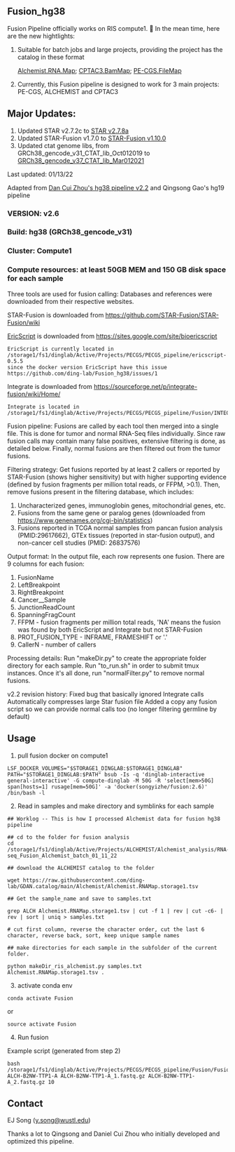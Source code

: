## Fusion_hg38

Fusion Pipeline officially works on RIS compute1. :hugs: In the mean time, here are the new hightlights:

1. Suitable for batch jobs and large projects, providing the project has the catalog in these format

   [Alchemist.RNA.Map](https://github.com/ding-lab/GDAN.catalog/blob/main/Alchemist/Alchemist.RNAMap.storage1.tsv);
   [CPTAC3.BamMap](https://github.com/ding-lab/CPTAC3.catalog/blob/master/BamMap/storage1.BamMap.dat);
   [PE-CGS.FileMap](https://github.com/ding-lab/PE-CGS.catalog/blob/main/FileMap/FileMap.tsv)
   
2. Currently, this Fusion pipeline is designed to work for 3 main projects: PE-CGS, ALCHEMIST and CPTAC3


## Major Updates:

1. Updated STAR v2.7.2c to [STAR v2.7.8a](https://github.com/alexdobin/STAR/releases/tag/2.7.8a) 
2. Updated STAR-Fusion v1.7.0 to [STAR-Fusion v1.10.0](https://github.com/STAR-Fusion/STAR-Fusion/releases/tag/v1.10.0)
3. Updated ctat genome libs, from GRCh38_gencode_v31_CTAT_lib_Oct012019 to [GRCh38_gencode_v37_CTAT_lib_Mar012021](https://data.broadinstitute.org/Trinity/CTAT_RESOURCE_LIB/__genome_libs_StarFv1.10/)


Last updated: 01/13/22

Adapted from [Dan Cui Zhou's hg38 pipeline v2.2](https://github.com/sscien/Fusion_hg38) and Qingsong Gao's hg19 pipeline

### VERSION: v2.6

### Build: hg38 (GRCh38_gencode_v31)

### Cluster: Compute1

### Compute resources: at least 50GB MEM and 150 GB disk space for each sample

Three tools are used for fusion calling:
Databases and references were downloaded from their respective websites.

STAR-Fusion is downloaded from https://github.com/STAR-Fusion/STAR-Fusion/wiki

[EricScript](https://academic.oup.com/bioinformatics/article/28/24/3232/247436) is downloaded from https://sites.google.com/site/bioericscript

```
EricScript is currently located in /storage1/fs1/dinglab/Active/Projects/PECGS/PECGS_pipeline/ericscript-0.5.5 
since the docker version EricScript have this issue https://github.com/ding-lab/Fusion_hg38/issues/1
```

Integrate is downloaded from https://sourceforge.net/p/integrate-fusion/wiki/Home/

```
Integrate is located in /storage1/fs1/dinglab/Active/Projects/PECGS/PECGS_pipeline/Fusion/INTEGRATE_0_2_6
```

Fusion pipeline:
Fusions are called by each tool then merged into a single file. This is done for tumor and normal RNA-Seq files individually.
Since raw fusion calls may contain many false positives, extensive filtering is done, as detailed below.
Finally, normal fusions are then filtered out from the tumor fusions.

Filtering strategy:
Get fusions reported by at least 2 callers or reported by STAR-Fusion (shows higher sensitivity) but with higher supporting evidence (defined by fusion fragments per million total reads, or FFPM, >0.1).
Then, remove fusions present in the filtering database, which includes:
1) Uncharacterized genes, immunoglobin genes, mitochondrial genes, etc.
2) Fusions from the same gene or paralog genes (downloaded from https://www.genenames.org/cgi-bin/statistics)
3) Fusions reported in TCGA normal samples from pancan fusion analysis (PMID:29617662), GTEx tissues (reported in star-fusion output), and non-cancer cell studies (PMID: 26837576)

Output format:
In the output file, each row represents one fusion.
There are 9 columns for each fusion:
1) FusionName
2) LeftBreakpoint
3) RightBreakpoint
4) Cancer__Sample
5) JunctionReadCount
6) SpanningFragCount
7) FFPM 		- fusion fragments per million total reads, 'NA' means the fusion was found by both EricScript and Integrate but not STAR-Fusion
8) PROT_FUSION_TYPE 	- INFRAME, FRAMESHIFT or '.'
9) CallerN 		- number of callers

Processing details:
Run "makeDir.py" to create the appropriate folder directory for each sample.
Run "to_run.sh" in order to submit tmux instances.
Once it's all done, run "normalFilter.py" to remove normal fusions.

v2.2 revision history:
Fixed bug that basically ignored Integrate calls
Automatically compresses large Star fusion file
Added a copy any fusion script so we can provide normal calls too (no longer filtering germline by default)

## Usage

1. pull fusion docker on compute1
```
LSF_DOCKER_VOLUMES="$STORAGE1_DINGLAB:$STORAGE1_DINGLAB" PATH="$STORAGE1_DINGLAB:$PATH" bsub -Is -q 'dinglab-interactive general-interactive' -G compute-dinglab -M 50G -R 'select[mem>50G] span[hosts=1] rusage[mem=50G]' -a 'docker(songyizhe/fusion:2.6)' /bin/bash -l
```
2. Read in samples and make directory and symblinks for each sample

```
## Worklog -- This is how I processed Alchemist data for fusion hg38 pipeline

## cd to the folder for fusion analysis
cd /storage1/fs1/dinglab/Active/Projects/ALCHEMIST/Alchemist_analysis/RNA-seq_Fusion_Alchemist_batch_01_11_22

## download the ALCHEMIST catalog to the folder

wget https://raw.githubusercontent.com/ding-lab/GDAN.catalog/main/Alchemist/Alchemist.RNAMap.storage1.tsv

## Get the sample_name and save to samples.txt

grep ALCH Alchemist.RNAMap.storage1.tsv | cut -f 1 | rev | cut -c6- | rev | sort | uniq > samples.txt

# cut first column, reverse the character order, cut the last 6 character, reverse back, sort, keep unique sample names

## make directories for each sample in the subfolder of the current folder.

python makeDir_ris_alchemist.py samples.txt Alchemist.RNAMap.storage1.tsv .

```


3. activate conda env
```
conda activate Fusion
```
or 

```
source activate Fusion
```
4. Run fusion

Example script (generated from step 2)
```
bash /storage1/fs1/dinglab/Active/Projects/PECGS/PECGS_pipeline/Fusion/Fusion_hg38_scripts/fusion_pipeline_ris_v1.sh ALCH-B2NW-TTP1-A ALCH-B2NW-TTP1-A_1.fastq.gz ALCH-B2NW-TTP1-A_2.fastq.gz 10
```

## Contact

EJ Song (y.song@wustl.edu)

Thanks a lot to Qingsong and Daniel Cui Zhou who initially developed and optimized this pipeline.
